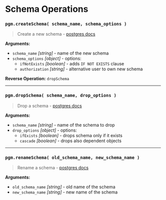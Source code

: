 # Schema Operations

### `pgm.createSchema( schema_name, schema_options )`

> Create a new schema - [postgres docs](https://www.postgresql.org/docs/current/static/sql-createschema.html)

**Arguments:**

* `schema_name` _[string]_ - name of the new schema
* `schema_options` _[object]_ - options:
  * `ifNotExists` _[boolean]_ - adds `IF NOT EXISTS` clause
  * `authorization` _[string]_ - alternative user to own new schema

**Reverse Operation:** `dropSchema`

---

### `pgm.dropSchema( schema_name, drop_options )`

> Drop a schema - [postgres docs](http://www.postgresql.org/docs/current/static/sql-dropschema.html)

**Arguments:**

* `schema_name` _[string]_ - name of the schema to drop
* `drop_options` _[object]_ - options:
  * `ifExists` _[boolean]_ - drops schema only if it exists
  * `cascade` _[boolean]_ - drops also dependent objects

---

### `pgm.renameSchema( old_schema_name, new_schema_name )`

> Rename a schema - [postgres docs](http://www.postgresql.org/docs/current/static/sql-alterschema.html)

**Arguments:**

* `old_schema_name` _[string]_ - old name of the schema
* `new_schema_name` _[string]_ - new name of the schema
